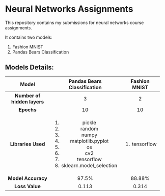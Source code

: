 # Neural Networks Assignments
This repository contains my submissions for neural networks course assignments.

It contains two models:
1. Fashion MNIST
2. Pandas Bears Classification


## Models Details:
| Model      | Pandas Bears Classification | Fashion MNIST     |
|   :---:     |    :----:   |      :---:    |
| **Number of hidden layers** | 3       | 2   |
| **Epochs**   | 10| 10      |
| **Libraries Used**   |<ol><li>pickle</li><li>random</li><li>numpy</li><li>matplotlib.pyplot</li><li>os</li><li>cv2</li><li>tensorflow</li><li>sklearn.model_selection</li></ol>  |  <ol><li>tensorflow</li></ol>    |
| **Model Accuracy** |    97.5%    | 88.88%   |
| **Loss Value** |     0.113   |  0.314  |
